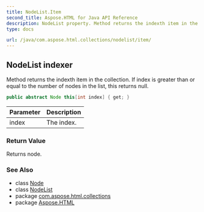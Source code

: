 ```yaml
---
title: NodeList.Item
second_title: Aspose.HTML for Java API Reference
description: NodeList property. Method returns the indexth item in the collection. If index is greater than or equal to the number of nodes in the list this returns null
type: docs

url: /java/com.aspose.html.collections/nodelist/item/
---
```

## NodeList indexer

Method returns the indexth item in the collection. If index is greater than or equal to the number of nodes in the list, this returns null.

```java
public abstract Node this[int index] { get; }
```

| Parameter | Description |
| --- | --- |
| index | The index. |

### Return Value

Returns node.

### See Also

* class [Node](../../../com.aspose.html.dom/node/)
* class [NodeList](../)
* package [com.aspose.html.collections](../../../com.aspose.html.collections/)
* package [Aspose.HTML](../../../)
